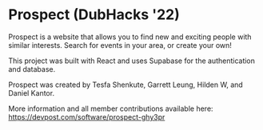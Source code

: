 <b><h1>Prospect (DubHacks '22)</h1></b>

Prospect is a website that allows you to find new and exciting people with similar interests. Search for events in your area, or create your own!

This project was built with React and uses Supabase for the authentication and database.

Prospect was created by Tesfa Shenkute, Garrett Leung, Hilden W, and Daniel Kantor.

More information and all member contributions available here: https://devpost.com/software/prospect-ghy3pr
